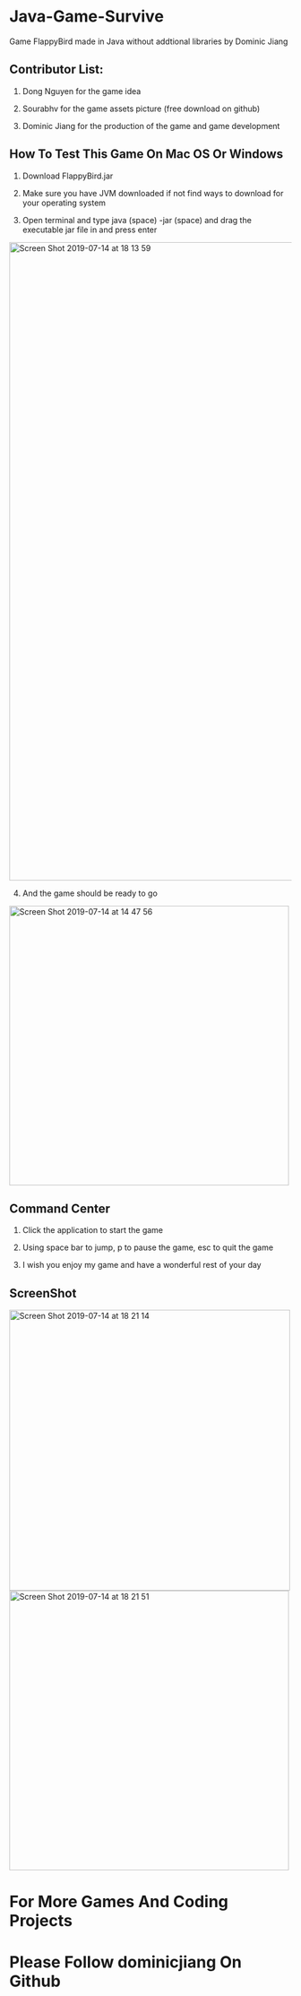 # Java-Game-Survive

Game FlappyBird made in Java without addtional libraries by Dominic Jiang

## Contributor List:

 1. Dong Nguyen for the game idea
 
 2. Sourabhv for the game assets picture (free download on github)
 
 3. Dominic Jiang for the production of the game and game development

## How To Test This Game On Mac OS Or Windows

1. Download FlappyBird.jar 

2. Make sure you have JVM downloaded if not find ways to download for your operating system

3. Open terminal and type java (space) -jar (space) and drag the executable jar file in and press enter 

<img width="1139" alt="Screen Shot 2019-07-14 at 18 13 59" src="https://user-images.githubusercontent.com/49256436/61182253-51736180-a663-11e9-99af-a3ea4e592988.png">

4. And the game should be ready to go 

<img width="499" alt="Screen Shot 2019-07-14 at 14 47 56" src="https://user-images.githubusercontent.com/49256436/61180425-a655ae80-a648-11e9-8791-a008f143eaae.png">

## Command Center

1. Click the application to start the game

2. Using space bar to jump, p to pause the game, esc to quit the game

3. I wish you enjoy my game and have a wonderful rest of your day

## ScreenShot

<img width="501" alt="Screen Shot 2019-07-14 at 18 21 14" src="https://user-images.githubusercontent.com/49256436/61182369-86cc7f00-a664-11e9-982b-d907d1312090.png">

<img width="499" alt="Screen Shot 2019-07-14 at 18 21 51" src="https://user-images.githubusercontent.com/49256436/61182398-e6c32580-a664-11e9-86d1-939d3c161f82.png">

# For More Games And Coding Projects 
# Please Follow dominicjiang On Github
